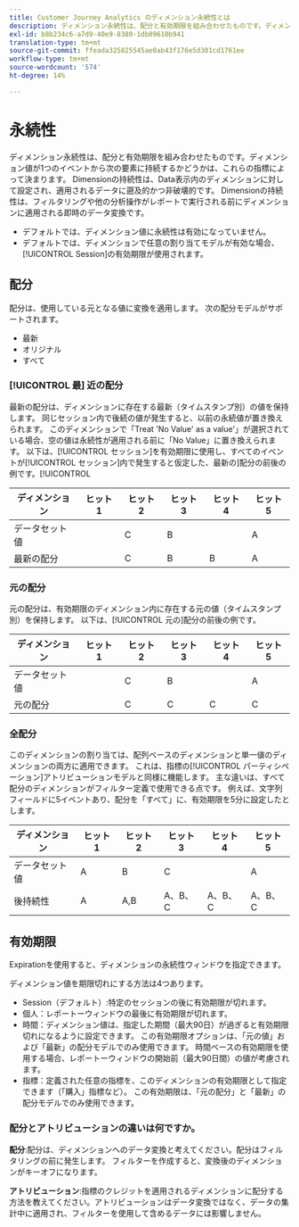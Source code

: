 ```yaml
---
title: Customer Journey Analytics のディメンション永続性とは
description: ディメンション永続性は、配分と有効期限を組み合わせたものです。ディメンション値が1つのイベントから次の要素に持続するかどうかは、これらの指標によって決まります。
exl-id: b8b234c6-a7d9-40e9-8380-1db09610b941
translation-type: tm+mt
source-git-commit: ffeada325825545ae0ab43f176e5d301cd1761ee
workflow-type: tm+mt
source-wordcount: '574'
ht-degree: 14%

---
```


# 永続性

ディメンション永続性は、配分と有効期限を組み合わせたものです。ディメンション値が1つのイベントから次の要素に持続するかどうかは、これらの指標によって決まります。 Dimensionの持続性は、Data表示内のディメンションに対して設定され、適用されるデータに遡及的かつ非破壊的です。 Dimensionの持続性は、フィルタリングや他の分析操作がレポートで実行される前にディメンションに適用される即時のデータ変換です。

* デフォルトでは、ディメンション値に永続性は有効になっていません。
* デフォルトでは、ディメンションで任意の割り当てモデルが有効な場合、[!UICONTROL Session]の有効期限が使用されます。

## 配分

配分は、使用している元となる値に変換を適用します。 次の配分モデルがサポートされます。

* 最新
* オリジナル
* すべて

### [!UICONTROL 最] 近の配分

最新の配分は、ディメンションに存在する最新（タイムスタンプ別）の値を保持します。 同じセッション内で後続の値が発生すると、以前の永続値が置き換えられます。 このディメンションで「Treat &#39;No Value&#39; as a value&#39;」が選択されている場合、空の値は永続性が適用される前に「No Value」に置き換えられます。 以下は、[!UICONTROL セッション]を有効期限に使用し、すべてのイベントが[!UICONTROL セッション]内で発生すると仮定した、最新の]配分の前後の例です。[!UICONTROL 

| ディメンション | ヒット 1 | ヒット 2 | ヒット 3 | ヒット 4 | ヒット 5 |
| --- | --- | --- | --- | --- | --- |
| データセット値 |  | C | B |  | A |
| 最新の配分 |  | C | B | B | A |

###  元の配分

元の配分は、有効期限のディメンション内に存在する元の値（タイムスタンプ別）を保持します。 以下は、[!UICONTROL 元の]配分の前後の例です。

| ディメンション | ヒット 1 | ヒット 2 | ヒット 3 | ヒット 4 | ヒット 5 |
| --- | --- | --- | --- | --- | --- |
| データセット値 |  | C | B |  | A |
| 元の配分 |  | C | C | C | C |

###  全配分

このディメンションの割り当ては、配列ベースのディメンションと単一値のディメンションの両方に適用できます。 これは、指標の[!UICONTROL パーティシペーション]アトリビューションモデルと同様に機能します。 主な違いは、すべて配分のディメンションがフィルター定義で使用できる点です。 例えば、文字列フィールドに5イベントあり、配分を「すべて」に、有効期限を5分に設定したとします。

| ディメンション | ヒット 1 | ヒット 2 | ヒット 3 | ヒット 4 | ヒット 5 |
| --- | --- | --- | --- | --- | --- |
| データセット値 | A | B | C |  | A |
| 後持続性 | A | A,B | A、B、C | A、B、C | A、B、C |

## 有効期限

 Expirationを使用すると、ディメンションの永続性ウィンドウを指定できます。

ディメンション値を期限切れにする方法は4つあります。

* Session（デフォルト）:特定のセッションの後に有効期限が切れます。
* 個人：レポートーウィンドウの最後に有効期限が切れます。
* 時間：ディメンション値は、指定した期間（最大90日）が過ぎると有効期限切れになるように設定できます。 この有効期限オプションは、「元の値」および「最新」の配分モデルでのみ使用できます。 時間ベースの有効期限を使用する場合、レポートーウィンドウの開始前（最大90日間）の値が考慮されます。
* 指標：定義された任意の指標を、このディメンションの有効期限として指定できます（「購入」指標など）。 この有効期限は、「元の配分」と「最新」の配分モデルでのみ使用できます。

### 配分とアトリビューションの違いは何ですか。

**配分**:配分は、ディメンションへのデータ変換と考えてください。配分はフィルタリングの前に発生します。 フィルターを作成すると、変換後のディメンションがキーオフになります。

**アトリビューション**:指標のクレジットを適用されるディメンションに配分する方法を教えてください。アトリビューションはデータ変換ではなく、データの集計中に適用され、フィルターを使用して含めるデータには影響しません。
